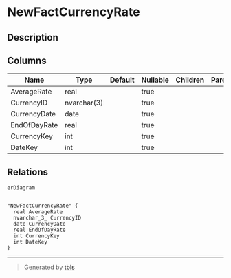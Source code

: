 # NewFactCurrencyRate

## Description

## Columns

| Name | Type | Default | Nullable | Children | Parents | Comment |
| ---- | ---- | ------- | -------- | -------- | ------- | ------- |
| AverageRate | real |  | true |  |  |  |
| CurrencyID | nvarchar(3) |  | true |  |  |  |
| CurrencyDate | date |  | true |  |  |  |
| EndOfDayRate | real |  | true |  |  |  |
| CurrencyKey | int |  | true |  |  |  |
| DateKey | int |  | true |  |  |  |

## Relations

```mermaid
erDiagram


"NewFactCurrencyRate" {
  real AverageRate
  nvarchar_3_ CurrencyID
  date CurrencyDate
  real EndOfDayRate
  int CurrencyKey
  int DateKey
}
```

---

> Generated by [tbls](https://github.com/k1LoW/tbls)
